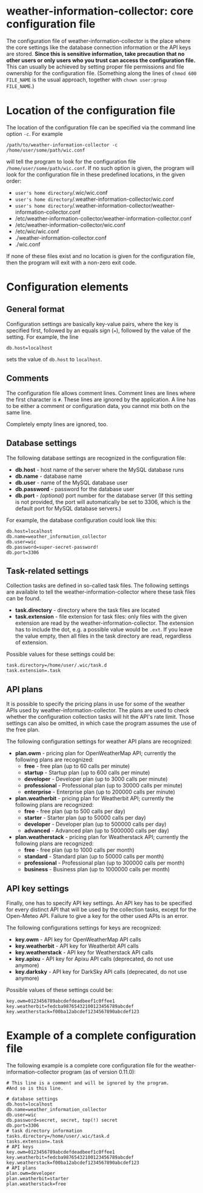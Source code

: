 # weather-information-collector: core configuration file

The configuration file of weather-information-collector is the place where the
core settings like the database connection information or the API keys are
stored. **Since this is sensitive information, take precaution that no other
users or only users who you trust can access the configuration file.** This can
usually be achieved by setting proper file permissions and file ownership for
the configuration file. (Something along the lines of `chmod 600 FILE_NAME` is
the usual approach, together with `chown user:group FILE_NAME`.)

# Location of the configuration file

The location of the configuration file can be specified via the command line
option `-c`. For example

    /path/to/weather-information-collector -c /home/user/some/path/wic.conf

will tell the program to look for the configuration file
`/home/user/some/path/wic.conf`. If no such option is given, the program will
look for the configuration file in these predefined locations, in the given
order:

* `user's home directory`/.wic/wic.conf
* `user's home directory`/.weather-information-collector/wic.conf
* `user's home directory`/.weather-information-collector/weather-information-collector.conf
* /etc/weather-information-collector/weather-information-collector.conf
* /etc/weather-information-collector/wic.conf
* /etc/wic/wic.conf
* ./weather-information-collector.conf
* ./wic.conf

If none of these files exist and no location is given for the configuration
file, then the program will exit with a non-zero exit code.

# Configuration elements

## General format

Configuration settings are basically key-value pairs, where the key is specified
first, followed by an equals sign (`=`), followed by the value of the setting.
For example, the line

    db.host=localhost

sets the value of `db.host` to `localhost`.

## Comments

The configuration file allows comment lines. Comment lines are lines where the
first character is `#`. These lines are ignored by the application. A line has
to be either a comment or configuration data, you cannot mix both on the same
line.

Completely empty lines are ignored, too.

## Database settings

The following database settings are recognized in the configuration file:

* **db.host** - host name of the server where the MySQL database runs
* **db.name** - database name
* **db.user** - name of the MySQL database user
* **db.password** - password for the database user
* **db.port** - _(optional)_ port number for the database server
  (If this setting is not provided, the port will automatically be set to 3306,
   which is the default port for MySQL database servers.)

For example, the database configuration could look like this:

    db.host=localhost
    db.name=weather_information_collector
    db.user=wic
    db.password=super-secret-password!
    db.port=3306

## Task-related settings

Collection tasks are defined in so-called task files. The following settings
are available to tell the weather-information-collector where these task files
can be found.

* **task.directory** - directory where the task files are located
* **task.extension** - file extension for task files: only files with the given
  extension are read by the weather-information-collector. The extension has to
  include the dot, e.g. a possible value would be `.ext`. If you leave the value
  empty, then all files in the task directory are read, regardless of extension.

Possible values for these settings could be:

    task.directory=/home/user/.wic/task.d
    task.extension=.task

## API plans

It is possible to specify the pricing plans in use for some of the weather APIs
used by weather-information-collector. The plans are used to check whether the
configuration collection tasks will hit the API's rate limit. Those settings can
also be omitted, in which case the program assumes the use of the free plan.

The following configuration settings for weather API plans are recognized:

* **plan.owm** - pricing plan for OpenWeatherMap API; currently the following
  plans are recognized:
  * **free** - free plan (up to 60 calls per minute)
  * **startup** - Startup plan (up to 600 calls per minute)
  * **developer** - Developer plan (up to 3000 calls per minute)
  * **professional** - Professional plan (up to 30000 calls per minute)
  * **enterprise** - Enterprise plan (up to 200000 calls per minute)
* **plan.weatherbit** - pricing plan for Weatherbit API; currently the following
  plans are recognized:
  * **free** - free plan (up to 500 calls per day)
  * **starter** - Starter plan (up to 50000 calls per day)
  * **developer** - Developer plan (up to 500000 calls per day)
  * **advanced** - Advanced plan (up to 5000000 calls per day)
* **plan.weatherstack** - pricing plan for Weatherstack API; currently the
  following plans are recognized:
  * **free** - free plan (up to 1000 calls per month)
  * **standard** - Standard plan (up to 50000 calls per month)
  * **professional** - Professional plan (up to 300000 calls per month)
  * **business** - Business plan (up to 1000000 calls per month)

## API key settings

Finally, one has to specify API key settings. An API key has to be specified for
every distinct API that will be used by the collection tasks, except for the
Open-Meteo API. Failure to give a key for the other used APIs is an error.

The following configurations settings for keys are recognized:

* **key.owm** - API key for OpenWeatherMap API calls
* **key.weatherbit** - API key for Weatherbit API calls
* **key.weatherstack** - API key for Weatherstack API calls
* **key.apixu** - API key for Apixu API calls (deprecated, do not use anymore)
* **key.darksky** - API key for DarkSky API calls (deprecated, do not use anymore)

Possible values of these settings could be:

    key.owm=0123456789abcdefdeadbeef1c0ffee1
    key.weatherbit=fedcba98765432100123456789abcdef
    key.weatherstack=f00ba12abcdef1234567890abcdef123

# Example of a complete configuration file

The following example is a complete core configuration file for the
weather-information-collector program (as of version 0.11.0):

    # This line is a comment and will be ignored by the program.
    #And so is this line.

    # database settings
    db.host=localhost
    db.name=weather_information_collector
    db.user=wic
    db.password=secret, secret, top(!) secret
    db.port=3306
    # task directory information
    tasks.directory=/home/user/.wic/task.d
    tasks.extension=.task
    # API keys
    key.owm=0123456789abcdefdeadbeef1c0ffee1
    key.weatherbit=fedcba98765432100123456789abcdef
    key.weatherstack=f00ba12abcdef1234567890abcdef123
    # API plans
    plan.owm=developer
    plan.weatherbit=starter
    plan.weatherstack=free
